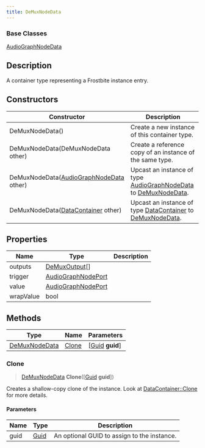 ```yaml
---
title: DeMuxNodeData
---
```

### Base Classes

[AudioGraphNodeData](AudioGraphNodeData)

## Description

A container type representing a Frostbite instance entry.

## Constructors

| Constructor                                                              | Description                                                                                                       |
| ------------------------------------------------------------------------ | ----------------------------------------------------------------------------------------------------------------- |
| DeMuxNodeData()                                                          | Create a new instance of this container type.                                                                     |
| DeMuxNodeData(DeMuxNodeData other)                                       | Create a reference copy of an instance of the same type.                                                          |
| DeMuxNodeData([AudioGraphNodeData](AudioGraphNodeData) other)            | Upcast an instance of type [AudioGraphNodeData](AudioGraphNodeData) to [DeMuxNodeData](DeMuxNodeData).            |
| DeMuxNodeData([DataContainer](/vext/ref/shared/class/datacontainer) other) | Upcast an instance of type [DataContainer](/vext/ref/shared/class/datacontainer) to [DeMuxNodeData](DeMuxNodeData). |

## Properties

| Name      | Type                                     | Description |
| --------- | ---------------------------------------- | ----------- |
| outputs   | [DeMuxOutput](DeMuxOutput)\[\]           |             |
| trigger   | [AudioGraphNodePort](AudioGraphNodePort) |             |
| value     | [AudioGraphNodePort](AudioGraphNodePort) |             |
| wrapValue | bool                                     |             |

## Methods

| Type                           | Name            | Parameters                                     |
| ------------------------------ | --------------- | ---------------------------------------------- |
| [DeMuxNodeData](DeMuxNodeData) | [Clone](#clone) | \[[Guid](/vext/ref/shared/class/guid) **guid**\] |

### Clone

> [DeMuxNodeData](DeMuxNodeData) **Clone**(\[[Guid](/vext/ref/shared/class/guid) **guid**\])

Creates a shallow-copy clone of the instance. Look at [DataContainer::Clone](/vext/ref/shared/class/datacontainer#clone) for more details.

#### Parameters

| Name | Type         | Description                                 |
| ---- | ------------ | ------------------------------------------- |
| guid | [Guid](Guid) | An optional GUID to assign to the instance. |
